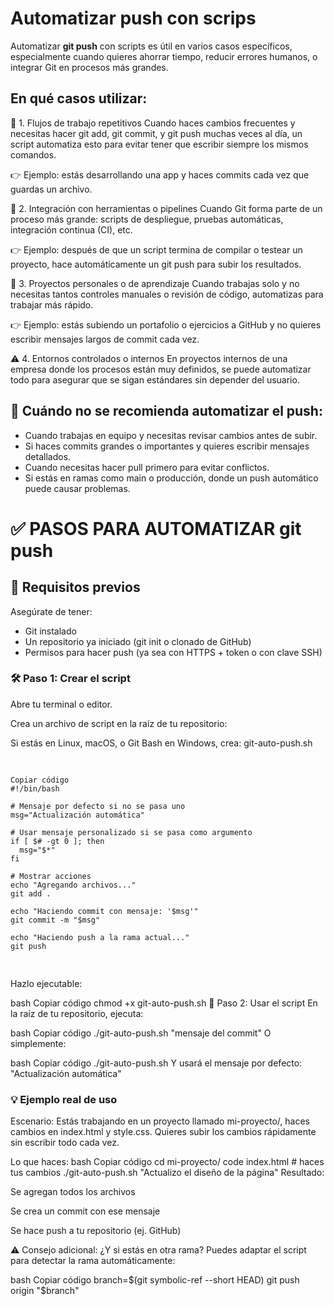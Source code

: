 # Automatizar push con scrips
Automatizar **git push** con scripts es útil en varios casos específicos, 
especialmente cuando quieres ahorrar tiempo, reducir errores humanos, o integrar 
Git en procesos más grandes.

## En qué casos utilizar:
🔁 1. Flujos de trabajo repetitivos
Cuando haces cambios frecuentes y necesitas hacer git add, git commit, y git push muchas veces al día, un script automatiza esto para evitar tener que escribir siempre los mismos comandos.

👉 Ejemplo: estás desarrollando una app y haces commits cada vez que guardas un archivo.

🤖 2. Integración con herramientas o pipelines
Cuando Git forma parte de un proceso más grande: scripts de despliegue, pruebas automáticas, integración continua (CI), etc.

👉 Ejemplo: después de que un script termina de compilar o testear un proyecto, hace automáticamente un git push para subir los resultados.

🧪 3. Proyectos personales o de aprendizaje
Cuando trabajas solo y no necesitas tantos controles manuales o revisión de código, automatizas para trabajar más rápido.

👉 Ejemplo: estás subiendo un portafolio o ejercicios a GitHub y no quieres escribir mensajes largos de commit cada vez.

⚠️ 4. Entornos controlados o internos
En proyectos internos de una empresa donde los procesos están muy definidos, se puede automatizar todo para asegurar que se sigan estándares sin depender del usuario.

## 🚫 Cuándo no se recomienda automatizar el push:
- Cuando trabajas en equipo y necesitas revisar cambios antes de subir.
- Si haces commits grandes o importantes y quieres escribir mensajes detallados.
- Cuando necesitas hacer pull primero para evitar conflictos.
- Si estás en ramas como main o producción, donde un push automático puede causar problemas.


# ✅ PASOS PARA AUTOMATIZAR git push

## 🧩 Requisitos previos
Asegúrate de tener:
- Git instalado
- Un repositorio ya iniciado (git init o clonado de GitHub)
- Permisos para hacer push (ya sea con HTTPS + token o con clave SSH)

### 🛠 Paso 1: Crear el script
Abre tu terminal o editor.

Crea un archivo de script en la raíz de tu repositorio:

Si estás en Linux, macOS, o Git Bash en Windows, crea:
git-auto-push.sh

<pre> 
<code class="language-bash">
Copiar código
#!/bin/bash

# Mensaje por defecto si no se pasa uno
msg="Actualización automática"

# Usar mensaje personalizado si se pasa como argumento
if [ $# -gt 0 ]; then
  msg="$*"
fi

# Mostrar acciones
echo "Agregando archivos..."
git add .

echo "Haciendo commit con mensaje: '$msg'"
git commit -m "$msg"

echo "Haciendo push a la rama actual..."
git push

</code>
</pre>

Hazlo ejecutable:

bash
Copiar código
chmod +x git-auto-push.sh
🚀 Paso 2: Usar el script
En la raíz de tu repositorio, ejecuta:

bash
Copiar código
./git-auto-push.sh "mensaje del commit"
O simplemente:

bash
Copiar código
./git-auto-push.sh
Y usará el mensaje por defecto: "Actualización automática"

### 💡 Ejemplo real de uso
Escenario:
Estás trabajando en un proyecto llamado mi-proyecto/, haces cambios en index.html y style.css. Quieres subir los cambios rápidamente sin escribir todo cada vez.

Lo que haces:
bash
Copiar código
cd mi-proyecto/
code index.html      # haces tus cambios
./git-auto-push.sh "Actualizo el diseño de la página"
Resultado:

Se agregan todos los archivos

Se crea un commit con ese mensaje

Se hace push a tu repositorio (ej. GitHub)

⚠️ Consejo adicional: ¿Y si estás en otra rama?
Puedes adaptar el script para detectar la rama automáticamente:

bash
Copiar código
branch=$(git symbolic-ref --short HEAD)
git push origin "$branch"


